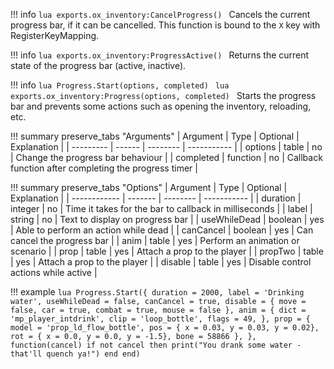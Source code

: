 !!! info
	```lua
    exports.ox_inventory:CancelProgress()
	```
	Cancels the current progress bar, if it can be cancelled.
	This function is bound to the `X` key with RegisterKeyMapping.

!!! info
	```lua
    exports.ox_inventory:ProgressActive()
	```
	Returns the current state of the progress bar (active, inactive).

!!! info
	```lua
	Progress.Start(options, completed)
	```
	```lua
    exports.ox_inventory:Progress(options, completed)
	```
	Starts the progress bar and prevents some actions such as opening the inventory, reloading, etc.

!!! summary preserve_tabs "Arguments"
	| Argument  | Type     | Optional | Explanation |
	| --------- | ------   | -------- | ----------- |
	| options   | table    | no       | Change the progress bar behaviour |
    | completed | function | no       | Callback function after completing the progress timer |

!!! summary preserve_tabs "Options"
	| Argument     | Type    | Optional | Explanation |
	| ------------ | ------- | -------- | ----------- |
	| duration     | integer | no       | Time it takes for the bar to callback in milliseconds |
    | label        | string  | no       | Text to display on progress bar |
    | useWhileDead | boolean | yes      | Able to perform an action while dead |
    | canCancel    | boolean | yes      | Can cancel the progress bar |
    | anim         | table   | yes      | Perform an animation or scenario |
    | prop         | table   | yes      | Attach a prop to the player |
    | propTwo      | table   | yes      | Attach a prop to the player |
    | disable      | table   | yes      | Disable control actions while active |


!!! example
    ```lua
    Progress.Start({
        duration = 2000,
        label = 'Drinking water',
        useWhileDead = false,
        canCancel = true,
        disable = {
            move = false,
            car = true,
            combat = true,
            mouse = false
        },
        anim = {
            dict = 'mp_player_intdrink',
            clip = 'loop_bottle',
            flags = 49,
        },
        prop = {
            model = 'prop_ld_flow_bottle',
            pos = { x = 0.03, y = 0.03, y = 0.02},
            rot = { x = 0.0, y = 0.0, y = -1.5},
            bone = 58866
        },
    }, function(cancel)
        if not cancel then
            print("You drank some water - that'll quench ya!")
        end
    end)
    ```
